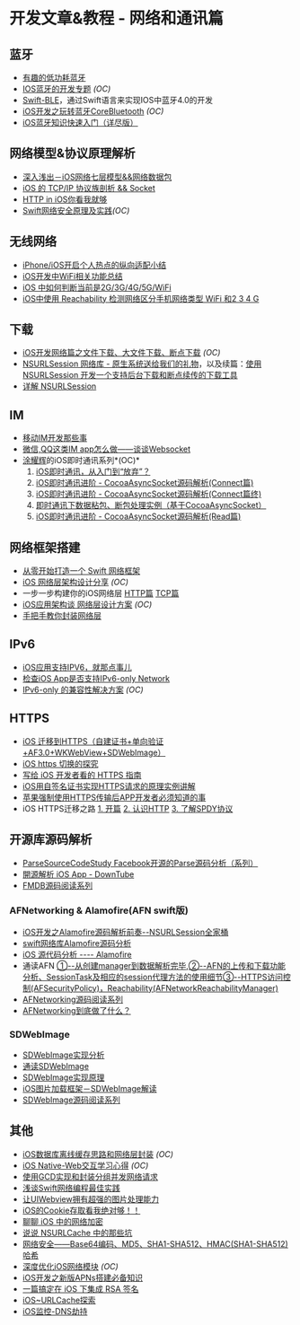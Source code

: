 # 开发文章&教程 - 网络和通讯篇
## 蓝牙
- [有趣的低功耗蓝牙][1]
- [IOS蓝牙的开发专题][2] *(OC)*
- [Swift-BLE][3]，通过Swift语言来实现IOS中蓝牙4.0的开发
- [iOS开发之玩转蓝牙CoreBluetooth][4] *(OC)*
- [iOS蓝牙知识快速入门（详尽版）][5]

## 网络模型&协议原理解析
- [深入浅出－iOS网络七层模型&&网络数据包][6]
- [iOS 的 TCP/IP 协议族剖析 && Socket][7]
- [HTTP in iOS你看我就够][8]
- [Swift网络安全原理及实践][9]*(OC)*

## 无线网络
- [iPhone/iOS开启个人热点的纵向适配小结][10]
- [iOS开发中WiFi相关功能总结][11]
- [iOS 中如何判断当前是2G/3G/4G/5G/WiFi][12]
- [iOS中使用 Reachability 检测网络区分手机网络类型 WiFi 和2 3 4 G][13]

## 下载
- [iOS开发网络篇之文件下载、大文件下载、断点下载][14] *(OC)*
- [NSURLSession 网络库 - 原生系统送给我们的礼物][15]，以及续篇：[使用 NSURLSession 开发一个支持后台下载和断点续传的下载工具][16]
- [详解 NSURLSession][17]

## IM
- [移动IM开发那些事][18]
- [微信,QQ这类IM app怎么做——谈谈Websocket][19]
- [涂耀辉][20]的iOS即时通讯系列*(OC)*
	1. [iOS即时通讯，从入门到“放弃”？][21]
	2. [iOS即时通讯进阶 - CocoaAsyncSocket源码解析(Connect篇)][22]
	3. [iOS即时通讯进阶 - CocoaAsyncSocket源码解析(Connect篇终)][23]
	4. [即时通讯下数据粘包、断包处理实例（基于CocoaAsyncSocket）][24]
	5. [iOS即时通讯进阶 - CocoaAsyncSocket源码解析(Read篇)][25]

## 网络框架搭建
- [从零开始打造一个 Swift 网络框架][26]
- [iOS 网络层架构设计分享][27] *(OC)*
- 一步一步构建你的iOS网络层 [HTTP篇][28] [TCP篇][29]
- [iOS应用架构谈  网络层设计方案][30] *(OC)*
- [手把手教你封装网络层][31]

## IPv6
- [iOS应用支持IPV6，就那点事儿][32]
- [检查iOS App是否支持IPv6-only Network][33]
- [IPv6-only 的兼容性解决方案][34] *(OC)*

## HTTPS
- [iOS 迁移到HTTPS（自建证书+单向验证+AF3.0+WKWebView+SDWebImage）][35]
- [iOS https 切换的探究][36]
- [写给 iOS 开发者看的 HTTPS 指南][37]
- [iOS用自签名证书实现HTTPS请求的原理实例讲解][38]
- [苹果强制使用HTTPS传输后APP开发者必须知道的事][39]
- iOS HTTPS迁移之路 [1. 开篇][40] [2. 认识HTTP][41] [3. 了解SPDY协议][42]

## 开源库源码解析
- [ParseSourceCodeStudy Facebook开源的Parse源码分析（系列）][43]
- [開源解析 iOS App - DownTube][44]
- [FMDB源码阅读系列][45]

### AFNetworking & Alamofire(AFN swift版)
- [iOS开发之Alamofire源码解析前奏--NSURLSession全家桶][46]
- [swift网络库Alamofire源码分析][47]
- [iOS 源代码分析 ---- Alamofire][48]
- 通读AFN [①--从创建manager到数据解析完毕][49],[②--AFN的上传和下载功能分析、SessionTask及相应的session代理方法的使用细节][50][③--HTTPS访问控制(AFSecurityPolicy)，Reachability(AFNetworkReachabilityManager)][51]
- [AFNetworking源码阅读系列][52]
- [AFNetworking到底做了什么？][53]

### SDWebImage
- [SDWebImage实现分析][54]
- [通读SDWebImage][55]
- [SDWebImage实现原理][56]
- [iOS图片加载框架－SDWebImage解读][57]
- [SDWebImage源码阅读系列][58]

## 其他
- [iOS数据库离线缓存思路和网络层封装][59] *(OC)*
- [iOS Native-Web交互学习心得][60] *(OC)*
- [使用GCD实现和封装分组并发网络请求][61]
- [浅谈Swift网络编程最佳实践][62]
- [让UIWebview拥有超强的图片处理能力][63]
- [iOS的Cookie存取看我绝对够！！][64]
- [聊聊 iOS 中的网络加密][65]
- [说说 NSURLCache 中的那些坑][66]
- [网络安全——Base64编码、MD5、SHA1-SHA512、HMAC(SHA1-SHA512)哈希][67]
- [深度优化iOS网络模块][68] *(OC)*
- [iOS开发之新版APNs搭建必备知识][69]
- [一篇搞定在 iOS 下集成 RSA 签名][70]
- [iOS\~URLCache探索][71]
- [iOS监控-DNS劫持][72]

[1]:	http://www.cocoachina.com/ios/20160218/15307.html
[2]:	http://liuyanwei.jumppo.com/2015/07/17/ios-BLE-0.html
[3]:	https://github.com/lidong1665/Swift-BLE "Swift-BLE"
[4]:	http://mrpeak.cn/blog/ios-bluetooth/ "iOS开发之玩转蓝牙CoreBluetooth"
[5]:	http://www.jianshu.com/p/f7a53b3a0fc8
[6]:	http://www.jianshu.com/p/4b9d43c0571a "深入浅出－iOS网络七层模型&&网络数据包"
[7]:	http://www.cnblogs.com/8hao/p/5234689.html "iOS 的 TCP/IP 协议族剖析 && Socket"
[8]:	http://www.jianshu.com/p/42d9cc1dde10 "HTTP in iOS你看我就够"
[9]:	http://www.jianshu.com/p/ba897dd4ccd1 "Swift网络安全原理及实践"
[10]:	http://blog.csdn.net/phunxm/article/details/42967035 "iPhone/iOS开启个人热点的纵向适配小结"
[11]:	http://www.jianshu.com/p/8471b68203e8 "iOS开发中WiFi相关功能总结"
[12]:	http://www.jianshu.com/p/7b98fb9dad45 "iOS 中如何判断当前是2G/3G/4G/5G/WiFi"
[13]:	http://www.cnblogs.com/jgCho/p/4959657.html "iOS中使用 Reachability 检测网络区分手机网络类型 WiFi 和2 3 4 G"
[14]:	http://www.jianshu.com/p/f65e32012f07
[15]:	http://swiftcafe.io/2015/12/20/nsurlsession/ "NSURLSession 网络库 - 原生系统送给我们的礼物"
[16]:	http://swiftcafe.io/2015/12/23/nsurlsession-app/ "使用 NSURLSession 开发一个支持后台下载和断点续传的下载工具"
[17]:	http://www.jianshu.com/p/158e2a8c545e "详解 NSURLSession"
[18]:	http://xiangwangfeng.com/2015/05/20/%E7%A7%BB%E5%8A%A8IM%E5%BC%80%E5%8F%91%E9%82%A3%E4%BA%9B%E4%BA%8B/
[19]:	http://www.jianshu.com/p/bcefda55bce4 "微信,QQ这类IM app怎么做——谈谈Websocket"
[20]:	http://www.jianshu.com/u/14431e509ae8 "涂耀辉"
[21]:	http://www.jianshu.com/p/2dbb360886a8 "iOS即时通讯，从入门到“放弃”？"
[22]:	http://www.jianshu.com/p/0a11b2d0f4ae "iOS即时通讯进阶 - CocoaAsyncSocket源码解析(Connect篇)"
[23]:	http://www.jianshu.com/p/22c984eac9b9 "iOS即时通讯进阶 - CocoaAsyncSocket源码解析(Connect篇终)"
[24]:	http://www.jianshu.com/p/2e16572c9ddc "即时通讯下数据粘包、断包处理实例（基于CocoaAsyncSocket）"
[25]:	http://www.jianshu.com/p/fdd3d429bdb3 "iOS即时通讯进阶 - CocoaAsyncSocket源码解析(Read篇)"
[26]:	http://www.jianshu.com/p/0039f963239d "从零开始打造一个 Swift 网络框架"
[27]:	http://ios.jobbole.com/84976/
[28]:	http://www.jianshu.com/p/f9b4ada163ab
[29]:	http://www.jianshu.com/p/2f98823730a8
[30]:	http://casatwy.com/iosying-yong-jia-gou-tan-wang-luo-ceng-she-ji-fang-an.html "iOS应用架构谈  网络层设计方案"
[31]:	http://swift.gg/2017/04/25/how-do-I-build-a-network-layer/ "手把手教你封装网络层"
[32]:	http://www.jianshu.com/p/a6bab07c4062 "iOS应用支持IPV6，就那点事儿"
[33]:	http://openfibers.github.io/blog/2016/06/20/support-ipv6-only-network-in-ios/
[34]:	http://www.jianshu.com/p/8837739251ad "IPv6-only 的兼容性解决方案"
[35]:	http://www.jianshu.com/p/94f5d3830301
[36]:	http://www.jianshu.com/p/c11f929b456a
[37]:	https://autolayout.club/2016/12/22/%E5%86%99%E7%BB%99-iOS-%E5%BC%80%E5%8F%91%E8%80%85%E7%9C%8B%E7%9A%84-HTTPS-%E6%8C%87%E5%8D%97/
[38]:	http://www.jianshu.com/p/0109f45395e3
[39]:	http://wetest.qq.com/lab/view/274.html
[40]:	http://dabing1022.github.io/2016/08/17/iOS%20HTTPS%E8%BF%81%E7%A7%BB%E4%B9%8B%E8%B7%AF-1.%20%E5%BC%80%E7%AF%87/ "iOS HTTPS迁移之路-1. 开篇"
[41]:	http://dabing1022.github.io/2016/08/18/iOS%20HTTPS%E8%BF%81%E7%A7%BB%E4%B9%8B%E8%B7%AF-2.%20%E8%AE%A4%E8%AF%86HTTP/ "iOS HTTPS迁移之路-2. 认识HTTP"
[42]:	http://dabing1022.github.io/2016/08/20/iOS%20HTTPS%E8%BF%81%E7%A7%BB%E4%B9%8B%E8%B7%AF-3.%20%E4%BA%86%E8%A7%A3SPDY%E5%8D%8F%E8%AE%AE/ "iOS HTTPS迁移之路-3. 了解SPDY协议"
[43]:	https://github.com/ChenYilong/ParseSourceCodeStudy
[44]:	https://kobe0308.github.io/2016/08/13/20160813-01/ "開源解析 iOS App - DownTube"
[45]:	http://www.cnblogs.com/polobymulberry/category/789988.html "FMDB源码阅读系列(2)"
[46]:	http://www.cnblogs.com/ludashi/p/5556088.html "iOS开发之Alamofire源码解析前奏--NSURLSession全家桶"
[47]:	http://www.ethanwhy.com/2015/11/16/swift-alamofire-analyse/ "swift网络库Alamofire源码分析"
[48]:	http://draveness.me/ios-yuan-dai-ma-fen-xi-alamofire/
[49]:	http://www.cnblogs.com/Mike-zh/p/5167017.html "通读AFN①--从创建manager到数据解析完毕"
[50]:	http://www.cnblogs.com/Mike-zh/p/5172389.html "通读AFN②--AFN的上传和下载功能分析、SessionTask及相应的session代理方法的使用细节"
[51]:	http://www.cnblogs.com/Mike-zh/p/5174238.html "通读AFN③--HTTPS访问控制(AFSecurityPolicy)，Reachability(AFNetworkReachabilityManager)"
[52]:	http://www.cnblogs.com/polobymulberry/category/785705.html "AFNetworking源码阅读系列"
[53]:	http://www.jianshu.com/p/856f0e26279d
[54]:	http://southpeak.github.io/blog/2015/02/07/sourcecode-sdwebimage/ "SDWebImage实现分析"
[55]:	http://zzk.cnblogs.com/s?w=blog:Mike-zh%20%E9%80%9A%E8%AF%BBSDWebImage "通读SDWebImage"
[56]:	http://www.jianshu.com/p/a9583942224e "SDWebImage实现原理"
[57]:	http://www.jianshu.com/p/be9a0a088feb
[58]:	http://www.cnblogs.com/polobymulberry/category/785704.html "SDWebImage源码阅读系列"
[59]:	http://www.jianshu.com/p/f2e59e98ab86 "iOS数据库离线缓存思路和网络层封装"
[60]:	http://www.cnblogs.com/shouce/p/5445038.html "iOS Native-Web交互学习心得"
[61]:	http://www.jianshu.com/p/54bbacfcc31b "使用GCD实现和封装分组并发网络请求"
[62]:	http://www.jianshu.com/p/bacd35dd3271 "浅谈Swift网络编程最佳实践"
[63]:	http://www.jianshu.com/p/a46297f2ce70 "让UIWebview拥有超强的图片处理能力"
[64]:	http://www.jianshu.com/p/d2c478bbcca5 "iOS的Cookie存取看我绝对够！！"
[65]:	http://www.jianshu.com/p/75d96b72bfb1 "聊聊 iOS 中的网络加密"
[66]:	http://codingnext.com/nsurlcache.html "说说 NSURLCache 中的那些坑"
[67]:	http://www.cnblogs.com/mddblog/p/5512708.html "网络安全——Base64编码、MD5、SHA1-SHA512、HMAC(SHA1-SHA512)哈希"
[68]:	http://mrpeak.cn/blog/ios-network/ "深度优化iOS网络模块"
[69]:	http://www.jianshu.com/p/d8dba6c2c07a
[70]:	http://rdc.hundsun.com/portal/article/675.html "一篇搞定在 iOS 下集成 RSA 签名"
[71]:	http://www.jianshu.com/p/3fcb80cbf9b2
[72]:	http://www.jianshu.com/p/08f7146e045f
